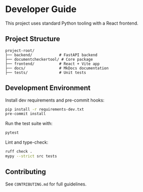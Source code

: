# Developer Guide

This project uses standard Python tooling with a React frontend.

## Project Structure
```
project-root/
├── backend/            # FastAPI backend
├── documentcheckertool/ # Core package
├── frontend/           # React + Vite app
├── docs/               # MkDocs documentation
├── tests/              # Unit tests
```

## Development Environment
Install dev requirements and pre-commit hooks:
```bash
pip install -r requirements-dev.txt
pre-commit install
```
Run the test suite with:
```bash
pytest
```
Lint and type-check:
```bash
ruff check .
mypy --strict src tests
```

## Contributing
See `CONTRIBUTING.md` for full guidelines.
